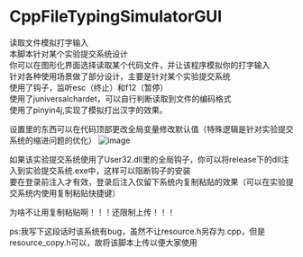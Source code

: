 # CppFileTypingSimulatorGUI
读取文件模拟打字输入\
本脚本针对某个实验提交系统设计\
你可以在图形化界面选择读取某个代码文件，并让该程序模拟你的打字输入\
针对各种使用场景做了部分设计，主要是针对某个实验提交系统\
使用了钩子，监听esc（终止）和f12（暂停）\
使用了juniversalchardet，可以自行判断读取到文件的编码格式\
使用了pinyin4j,实现了模拟打出汉字的效果。

设置里的东西可以在代码顶部更改全局变量修改默认值（特殊逻辑是针对实验提交系统的缩进问题的优化）
![image](https://github.com/user-attachments/assets/f928f650-7899-4fb1-9b28-8fff65f985dc)

如果该实验提交系统使用了User32.dll里的全局钩子，你可以将release下的dll注入到实验提交系统.exe中，这样可以阻断钩子的安装\
要在登录前注入才有效，登录后注入仅留下系统内复制粘贴的效果（可以在实验提交系统内使用复制粘贴快捷键）

为啥不让用复制粘贴啊！！！还限制上传！！！

ps:我写下这段话时该系统有bug，虽然不让resource.h另存为.cpp，但是resource_copy.h可以，故将该脚本上传以便大家使用
